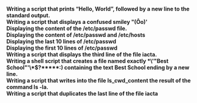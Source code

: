 **Writing a script that prints “Hello, World”, followed by a new line to the standard output.**<br>
**Writing a script that displays a confused smiley "(Ôo)'**<br>
**Displaying the content of the /etc/passwd file.**<br>
**Displaying the content of /etc/passwd and /etc/hosts**<br>
**Displaying the last 10 lines of /etc/passwd**<br>
**Displaying the first 10 lines of /etc/passwd**<br>
**Writing a script that displays the third line of the file iacta.**<br>
**Writing a shell script that creates a file named exactly \*\\'"Best School"\'\\*$\?\*\*\*\*\*:) containing the text Best School ending by a new line.**<br>
**Writing a script that writes into the file ls_cwd_content the result of the command ls -la.**<br>
**Writing a script that duplicates the last line of the file iacta**
